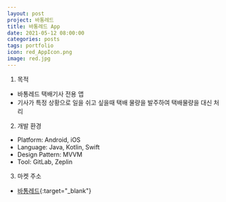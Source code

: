 ```yaml
---
layout: post
project: 바통레드
title: 바통레드 App
date: 2021-05-12 08:00:00 
categories: posts 
tags: portfolio
icon: red_AppIcon.png
image: red.jpg
---
```


1) 목적
 - 바통레드 택배기사 전용 앱
 - 기사가 특정 상황으로 일을 쉬고 싶을때 택배 물량을 발주하여 택배물량을 대신 처리

2) 개발 환경
 - Platform: Android, iOS
 - Language: Java, Kotlin, Swift
 - Design Pattern: MVVM
 - Tool: GitLab, Zeplin

3) 마켓 주소  
 - [바통레드](https://play.google.com/store/apps/details?id=battong.connect.kr.battong_order){:target="_blank"}  
 
